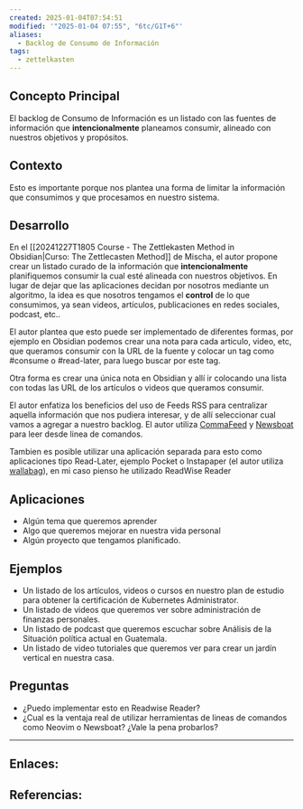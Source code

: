 ```yaml
---
created: 2025-01-04T07:54:51
modified: '"2025-01-04 07:55", "6tc/G1T+6"'
aliases:
  - Backlog de Consumo de Información
tags:
  - zettelkasten
---
```



## Concepto Principal
El backlog de Consumo de Información es un listado con las fuentes de información que **intencionalmente** planeamos consumir, alineado con nuestros objetivos y propósitos.

## Contexto
Esto es importante porque nos plantea una forma de limitar la información que consumimos y que procesamos en nuestro sistema.

## Desarrollo
En el [[20241227T1805 Course - The Zettlekasten Method in Obsidian|Curso: The Zettlecasten Method]] de Mischa, el autor propone crear un listado curado de la información que **intencionalmente** planifiquemos consumir la cual esté alineada con nuestros objetivos. En lugar de dejar que las aplicaciones decidan por nosotros mediante un algoritmo, la idea es que nosotros tengamos el **control** de lo que consumimos, ya sean videos, artículos, publicaciones en redes sociales, podcast, etc..

El autor plantea que esto puede ser implementado de diferentes formas, por ejemplo en Obsidian podemos crear una nota para cada articulo, video, etc, que queramos consumir con la URL de la fuente y colocar un tag como #consume o #read-later, para luego buscar por este tag.

Otra forma es crear una única nota en Obsidian y allí ir colocando una lista con todas las URL de los artículos o videos que queramos consumir.

El autor enfatiza los beneficios del uso de Feeds RSS para centralizar aquella información que nos pudiera interesar, y de allí seleccionar cual vamos a agregar a nuestro backlog. El autor utiliza [CommaFeed](https://www.commafeed.com/#/welcome) y [Newsboat](https://newsboat.org/index.html) para leer desde linea de comandos.

Tambien es posible utilizar una aplicación separada para esto como aplicaciones tipo Read-Later, ejemplo Pocket o Instapaper (el autor utiliza [wallabag](https://wallabag.org/)), en mi caso pienso he utilizado ReadWise Reader
## Aplicaciones
- Algún tema que queremos aprender
- Algo que queremos mejorar en nuestra vida personal
- Algún proyecto que tengamos planificado.

## Ejemplos
- Un listado de los artículos, videos o cursos en nuestro plan de estudio para obtener la certificación de Kubernetes Administrator.
- Un listado de videos que queremos ver sobre administración de finanzas personales.
- Un listado de podcast que queremos escuchar sobre Análisis de la Situación política actual en Guatemala.
- Un listado de video tutoriales que queremos ver para crear un jardín vertical en nuestra casa.

## Preguntas
- ¿Puedo implementar esto en Readwise Reader?
- ¿Cual es la ventaja real de utilizar herramientas de lineas de comandos como Neovim o Newsboat? ¿Vale la pena probarlos?

--- 
## Enlaces: 


## Referencias:



